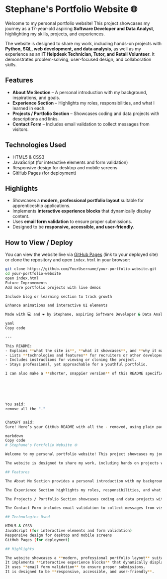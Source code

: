# Stephane's Portfolio Website 🌐

Welcome to my personal portfolio website! This project showcases my journey as a 17-year-old aspiring **Software Developer and Data Analyst**, highlighting my skills, projects, and experiences.  

The website is designed to share my work, including hands-on projects with **Python, SQL, web development, and data analysis**, as well as my experience as an **IT Helpdesk Technician, Tutor, and Retail Volunteer**. It demonstrates problem-solving, user-focused design, and collaboration skills.

## Features

- **About Me Section** – A personal introduction with my background, inspirations, and goals.
- **Experience Section** – Highlights my roles, responsibilities, and what I learned in each.
- **Projects / Portfolio Section** – Showcases coding and data projects with descriptions and links.
- **Contact Form** – Includes email validation to collect messages from visitors.

## Technologies Used

- HTML5 & CSS3  
- JavaScript (for interactive elements and form validation)  
- Responsive design for desktop and mobile screens  
- GitHub Pages (for deployment)

## Highlights

- Showcases a **modern, professional portfolio layout** suitable for apprenticeship applications.  
- Implements **interactive experience blocks** that dynamically display content.  
- Uses **email form validation** to ensure proper submissions.  
- Designed to be **responsive, accessible, and user-friendly**.

## How to View / Deploy

You can view the website live via [GitHub Pages](#) (link to your deployed site) or clone the repository and open `index.html` in your browser:

```bash
git clone https://github.com/YourUsername/your-portfolio-website.git
cd your-portfolio-website
open index.html
Future Improvements
Add more portfolio projects with live demos

Include blog or learning section to track growth

Enhance animations and interactive UI elements

Made with 💻 and ❤️ by Stephane, aspiring Software Developer & Data Analyst.

yaml
Copy code

---

This README:  
- Explains **what the site is**, **what it showcases**, and **why it matters**.  
- Lists **technologies and features** for recruiters or other developers.  
- Includes instructions for viewing or cloning the project.  
- Stays professional, yet approachable for a youthful portfolio.  

I can also make a **shorter, snappier version** of this README specifically for GitHub’s front-page repo view, which is great for recruiters browsing your repositories. Do you want me to do that?






You said:
remove all the "-" 


ChatGPT said:
Sure! Here’s your GitHub README with all the - removed, using plain paragraphs and headings for readability instead of lists:

markdown
Copy code
# Stephane's Portfolio Website 🌐

Welcome to my personal portfolio website! This project showcases my journey as an aspiring **Software Developer and Data Analyst**, highlighting my skills, projects, and experiences.  

The website is designed to share my work, including hands on projects with **Python, SQL, web development, and data analysis**, as well as my experience as an **IT Helpdesk Technician, Tutor, and Retail Volunteer**. It demonstrates problem solving, user focused design, and collaboration skills.

## Features

The About Me Section provides a personal introduction with my background, inspirations, and goals.

The Experience Section highlights my roles, responsibilities, and what I learned in each.

The Projects / Portfolio Section showcases coding and data projects with descriptions and links.

The Contact Form includes email validation to collect messages from visitors.

## Technologies Used

HTML5 & CSS3  
JavaScript (for interactive elements and form validation)  
Responsive design for desktop and mobile screens  
GitHub Pages (for deployment)

## Highlights

The website showcases a **modern, professional portfolio layout** suitable for apprenticeship applications.  
It implements **interactive experience blocks** that dynamically display content.  
It uses **email form validation** to ensure proper submissions.  
It is designed to be **responsive, accessible, and user-friendly**.
